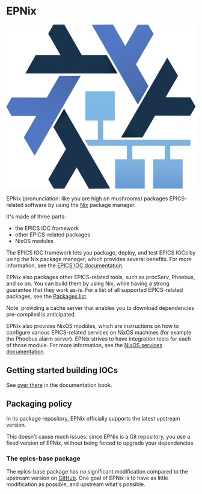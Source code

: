 # EPNix

![](./docs/logo.svg)

EPNix (pronunciation: like you are high on mushrooms) packages EPICS-related software by using the [Nix] package manager.

It's made of three parts:

-   the EPICS IOC framework
-   other EPICS-related packages
-   NixOS modules

The EPICS IOC framework lets you package, deploy, and test EPICS IOCs by using the Nix package manager, which provides several benefits.
For more information, see the [EPICS IOC documentation].

EPNix also packages other EPICS-related tools, such as procServ, Phoebus, and so on.
You can build them by using Nix, while having a strong guarantee that they work as-is.
For a list of all supported EPICS-related packages, see the [Packages list].

Note: providing a cache server that enables you to download dependencies pre-compiled is anticipated.

EPNix also provides NixOS modules, which are instructions on how to configure various EPICS-related services on NixOS machines (for example the Phoebus alarm server).
EPNix strives to have integration tests for each of those module.
For more information, see the [NixOS services documentation].

  [Nix]: https://nixos.org/guides/how-nix-works.html
  [EPICS IOC documentation]: https://epics-extensions.github.io/EPNix/ioc/
  [Packages list]: https://epics-extensions.github.io/EPNix/pkgs/packages.html
  [NixOS services documentation]: https://epics-extensions.github.io/EPNix/nixos-services/

## Getting started building IOCs

See [over there] in the documentation book.

  [over there]: https://epics-extensions.github.io/EPNix/

## Packaging policy

In its package repository, EPNix officially supports the latest upstream version.

This doesn't cause much issues: since EPNix is a Git repository, you use a fixed version of EPNix, without being forced to upgrade your dependencies.

### The epics-base package

The epics-base package has no significant modification compared to the upstream version on [GitHub].
One goal of EPNix is to have as little modification as possible, and upstream what's possible.

  [GitHub]: https://github.com/epics-base/epics-base/
